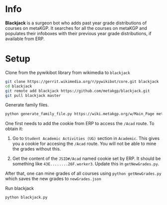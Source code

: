 Info
===
**Blackjack** is a surgeon bot who adds past year grade distributions of courses on metaKGP. It searches for all the courses on metaKGP and populates their infoboxes with their previous year grade distributions, if available from ERP.


Setup
=====

Clone from the pywikibot library from wikimedia to  `blackjack`
```sh
git clone https://gerrit.wikimedia.org/r/pywikibot/core.git blackjack
cd blackjack
git remote add blackjack https://github.com/metakgp/blackjack.git
git pull blackjack master
```

Generate family files.
```sh
python generate_family_file.py https://wiki.metakgp.org/w/Main_Page metakgp
```

One first needs to add the cookie from ERP to access the `/Acad` route. To obtain it:

1. Go to `Student Academic Activities (UG)` section in `Academic`. This gives you a cookie for accesing the `/Acad` route. You will not be able to mine the grades without this.

2. Get the content of the `JSID#/Acad` named cookie set by ERP. It should be something like `43E........26F.worker3`. Update this in `getNewGrades.py`. 

After that, one can mine grades of all courses using `python getNewGrades.py` which saves the new grades to `newGrades.json`

Run blackjack
```sh
python blackjack.py
```

